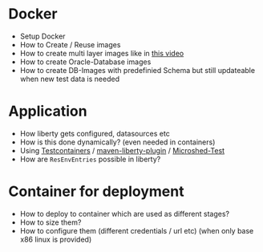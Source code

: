 # Docker

* Setup Docker
* How to Create / Reuse images
* How to create multi layer images like in [this video](https://developers.redhat.com/commit-to-excellence-java-in-containers/?sc_cid=7013a000002DTukAAG)
* How to create Oracle-Database images
* How to create DB-Images with predefinied Schema but still updateable when new test data is needed

# Application

* How liberty gets configured, datasources etc
* How is this done dynamically? (even needed in containers)
* Using [Testcontainers](https://www.testcontainers.org/) / [maven-liberty-plugin](https://github.com/OpenLiberty/ci.maven) / [Microshed-Test](https://openliberty.io/guides/microshed-testing.html)
* How are `ResEnvEntries` possible in liberty?

# Container for deployment

* How to deploy to container which are used as different stages?
* How to size them?
* How to configure them (different credentials / url etc) (when only base x86 linux is provided)
  
